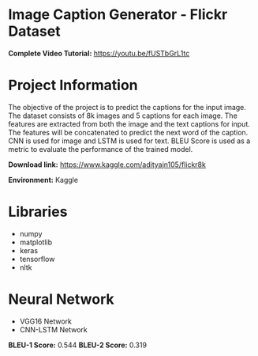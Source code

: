 # Image Caption Generator - Flickr Dataset

**Complete Video Tutorial:** https://youtu.be/fUSTbGrL1tc

# Project Information

The objective of the project is to predict the captions for the input image. The dataset consists of 8k images and 5 captions for each image. The features are extracted from both the image and the text captions for input. The features will be concatenated to predict the next word of the caption. CNN is used for image and LSTM is used for text. BLEU Score is used as a metric to evaluate the performance of the trained model.


**Download link:** https://www.kaggle.com/adityajn105/flickr8k

**Environment:** Kaggle

# Libraries

- numpy
- matplotlib
- keras
- tensorflow
- nltk

# Neural Network

- VGG16 Network
- CNN-LSTM Network
  
**BLEU-1 Score:** 0.544
**BLEU-2 Score:** 0.319
